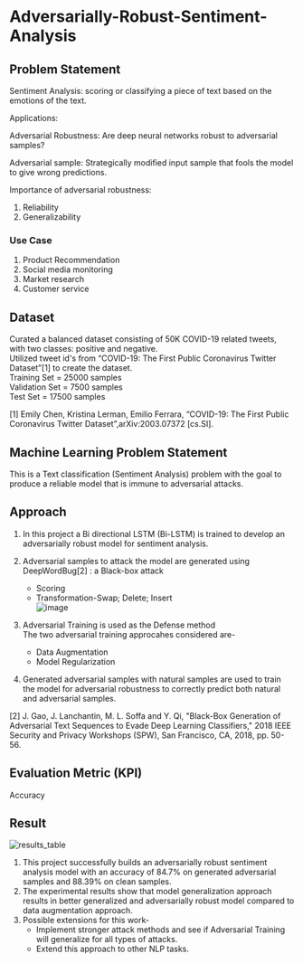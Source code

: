 # Adversarially-Robust-Sentiment-Analysis

## Problem Statement
Sentiment Analysis: scoring or classifying a piece of text based on the emotions of the text.

  Applications: 
  
  
  Adversarial Robustness: Are deep neural networks robust to adversarial samples?
  
  Adversarial sample: Strategically modified input sample that fools the model to give wrong predictions.

  Importance of adversarial robustness:
  1. Reliability
  2. Generalizability

### Use Case
1. Product Recommendation
2. Social media monitoring
3. Market research
4. Customer service

## Dataset
Curated a balanced dataset consisting of 50K COVID-19 related tweets, with two classes: positive and negative.<br />
Utilized tweet id's from “COVID-19: The First Public Coronavirus Twitter Dataset”[1] to create the dataset.<br />
Training Set =  25000 samples<br />
Validation Set = 7500 samples<br />
Test Set = 17500 samples<br />

[1] Emily Chen, Kristina Lerman, Emilio Ferrara, “COVID-19: The First Public Coronavirus Twitter Dataset”,arXiv:2003.07372 [cs.SI]. 

## Machine Learning Problem Statement
This is a Text classification (Sentiment Analysis) problem with the goal to produce a reliable model that is immune to adversarial attacks.

## Approach
1. In this project a Bi directional LSTM (Bi-LSTM) is trained to develop an adversarially robust model for sentiment analysis.
2. Adversarial samples to attack the model are generated using DeepWordBug[2] : a Black-box attack<br />
   * Scoring<br /> 
   * Transformation-Swap; Delete; Insert<br />
   ![image](https://user-images.githubusercontent.com/24207916/138029089-e9e514a7-0263-4477-aaaa-63bc4b018391.png)

3. Adversarial Training is used as the Defense method<br />
   The two adversarial training approcahes considered are-<br />
    * Data Augmentation
    * Model Regularization
4. Generated adversarial samples with natural samples are used to train the model for adversarial robustness to correctly predict both natural and adversarial samples. 

[2] J. Gao, J. Lanchantin, M. L. Soffa and Y. Qi, "Black-Box Generation of Adversarial Text Sequences to Evade Deep Learning Classifiers," 2018 IEEE Security and Privacy Workshops (SPW), San Francisco, CA, 2018, pp. 50-56.

## Evaluation Metric (KPI)
Accuracy

## Result
![results_table](https://user-images.githubusercontent.com/24207916/138027766-1d1fb39d-d9ef-4903-b816-f6d739264ade.JPG)
1. This project successfully builds an adversarially robust sentiment analysis model with an accuracy of 84.7% on generated adversarial samples and 88.39% on clean samples.
2. The experimental results show that model generalization approach results in better generalized and adversarially robust model compared to data augmentation approach. 
3. Possible extensions for this work-<br />
   * Implement stronger attack methods and see if Adversarial Training will generalize for all types of attacks.<br />
   * Extend this approach to other NLP tasks.<br />
